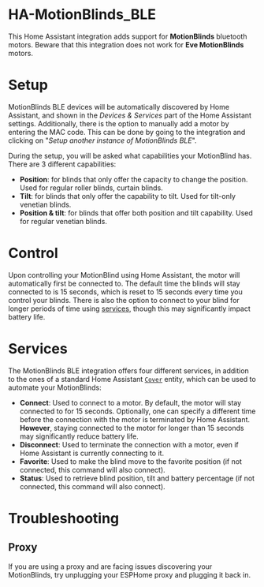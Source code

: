 # HA-MotionBlinds_BLE

This Home Assistant integration adds support for **MotionBlinds** bluetooth motors. Beware that this integration does not work for **Eve MotionBlinds** motors.


# Setup
MotionBlinds BLE devices will be automatically discovered by Home Assistant, and shown in the *Devices & Services* part of the Home Assistant settings. Additionally, there is the option to manually add a motor by entering the MAC code. This can be done by going to the integration and clicking on "*Setup another instance of MotionBlinds BLE*".

During the setup, you will be asked what capabilities your MotionBlind has. There are 3 different capabilities:

- **Position**: for blinds that only offer the capacity to change the position. Used for regular roller blinds, curtain blinds.
- **Tilt**: for blinds that only offer the capability to tilt. Used for tilt-only venetian blinds.
- **Position & tilt**: for blinds that offer both position and tilt capability. Used for regular venetian blinds.

# Control
Upon controlling your MotionBlind using Home Assistant, the motor will automatically first be connected to. The default time the blinds will stay connected to is 15 seconds, which is reset to 15 seconds every time you control your blinds. There is also the option to connect to your blind for longer periods of time using [services](#services), though this may significantly impact battery life.

# Services
The MotionBlinds BLE integration offers four different services, in addition to the ones of a standard Home Assistant [`Cover`](https://www.home-assistant.io/integrations/cover/#services) entity, which can be used to automate your MotionBlinds:
- **Connect**: Used to connect to a motor. By default, the motor will stay connected to for 15 seconds. Optionally, one can specify a different time before the connection with the motor is terminated by Home Assistant. **However**, staying connected to the motor for longer than 15 seconds may significantly reduce battery life.
- **Disconnect**: Used to terminate the connection with a motor, even if Home Assistant is currently connecting to it.
- **Favorite**: Used to make the blind move to the favorite position (if not connected, this command will also connect).
- **Status**: Used to retrieve blind position, tilt and battery percentage (if not connected, this command will also connect).

# Troubleshooting

## Proxy

If you are using a proxy and are facing issues discovering your MotionBlinds, try unplugging your ESPHome proxy and plugging it back in.